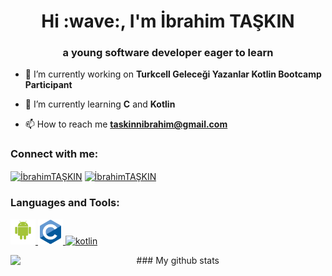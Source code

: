 
<h1 align="center">Hi :wave:, I'm İbrahim TAŞKIN</h1>
<h3 align="center">a young software developer eager to learn</h3>

- :telescope: I’m currently working on **Turkcell Geleceği Yazanlar Kotlin Bootcamp Participant**
 
- :seedling: I’m currently learning **C** and **Kotlin**

- :mailbox: How to reach me **taskinnibrahim@gmail.com**

<h3 align="left">Connect with me:</h3>
<p align="left">
<a href="https://linkedin.com/in/ibrahim-taşkin-a80156208/" target="blank"><img align="center" src="https://raw.githubusercontent.com/rahuldkjain/github-profile-readme-generator/master/src/images/icons/Social/linked-in-alt.svg" alt="İbrahimTAŞKIN" height="30" width="40" /></a>
<a href="https://instagram.com/ibrahim.tasknn" target="blank"><img align="center" src="https://raw.githubusercontent.com/rahuldkjain/github-profile-readme-generator/master/src/images/icons/Social/instagram.svg" alt="İbrahimTAŞKIN" height="30" width="40" /></a>
</p>

<h3 align="left">Languages and Tools:</h3>
<p align="left"> <a href="https://developer.android.com" target="_blank" rel="noreferrer"> <img src="https://raw.githubusercontent.com/devicons/devicon/master/icons/android/android-original-wordmark.svg" alt="android" width="40" height="40"/> </a> <a href="https://www.cprogramming.com/" target="_blank" rel="noreferrer"> <img src="https://raw.githubusercontent.com/devicons/devicon/master/icons/c/c-original.svg" alt="c" width="40" height="40"/> </a> <a href="https://kotlinlang.org" target="_blank" rel="noreferrer"> <img src="https://www.vectorlogo.zone/logos/kotlinlang/kotlinlang-icon.svg" alt="kotlin" width="40" height="40"/> </a> </p>
### My github stats
<a href="https://github.com/itaskinn/github-readme-stats">
  <img align="left" width="40%" src="https://github-readme-stats.vercel.app/api/top-langs/?username=itaskinn&layout=compact&theme=radical" />
</a>
